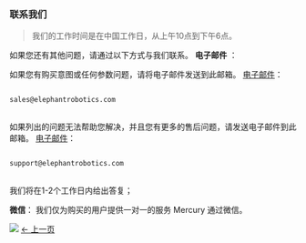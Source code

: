 ### 联系我们

>我们的工作时间是在中国工作日，从上午10点到下午6点。

如果您还有其他问题，请通过以下方式与我们联系。
**电子邮件** ：

如果您有购买意图或任何参数问题，请将电子邮件发送到此邮箱。
[电子邮件](sales@elephantrobotics.com)：
<pre>
<code class =“可复制”>
sales@elephantrobotics.com
</code>
</pre>
如果列出的问题无法帮助您解决，并且您有更多的售后问题，请发送电子邮件到此邮箱。
[电子邮件](support@elephantrobotics.com)：
<pre>
<code class =“可复制”>
support@elephantrobotics.com
</code>
</pre>
我们将在1-2个工作日内给出答复；

**微信**：
我们仅为购买的用户提供一对一的服务
Mercury 通过微信。

![](image/微信图片_20220225152258.jpg)
[← 上一页](./9.1-company.md)